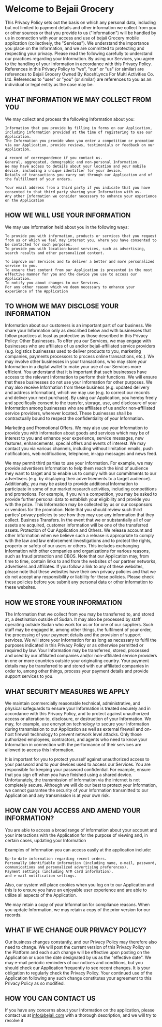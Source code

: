 # Welcome to Bejaii Grocery

This Privacy Policy sets out the basis on which any personal data, including but not limited to payment details and other information we collect from you or other sources or that you provide to us ("Information") will be handled by us in connection with your access and use of bejaii Grocery mobile application (collectively, the "Services"). We understand the importance you place on the Information, and we are committed to protecting and respecting your privacy. Please read the following carefully to understand our practices regarding your Information. By using our Services, you agree to the handling of your Information in accordance with this Privacy Policy.
References in this Privacy Policy to "we", "our" or "us" (or similar) are references to Bejaii Grocery Owned By KooshLyncs For Multi Activities Co. Ltd. References to "user" or "you" (or similar) are references to you as an individual or legal entity as the case may be.

## WHAT INFORMATION WE MAY COLLECT FROM YOU

We may collect and process the following Information about you:

    Information that you provide by filling in forms on our Application, including information provided at the time of registering to use our Application.
    The Information you provide when you enter a competition or promotion via our Application, provide reviews, testimonials or feedback on our Application.
    
    A record of correspondence if you contact us.
    General, aggregated, demographic and non-personal Information.
    We may have access to details about your location and your mobile device, including a unique identifier for your device.
    Details of transactions you carry out through our Application and of the fulfillment of your orders.
   
    Your email address from a third party if you indicate that you have consented to that third party sharing your Information with us.
    Any other Information we consider necessary to enhance your experience on the Application

## HOW WE WILL USE YOUR INFORMATION

We may use Information held about you in the following ways:

    To provide you with information, products or services that you request from us or which we feel may interest you, where you have consented to be contacted for such purposes.
    To provide you with location-based services, such as advertising, search results and other personalized content.
    
    To improve our Services and to deliver a better and more personalized service to you.
    To ensure that content from our Application is presented in the most effective manner for you and the device you use to access our Application.
    To notify you about changes to our Services.
    For any other reason which we deem necessary to enhance your experience of the Application
    
## TO WHOM WE MAY DISCLOSE YOUR INFORMATION

Information about our customers is an important part of our business. We share your Information only as described below and with businesses that follow practices at least as protective as those described in this Privacy Policy:
Other Businesses. To offer you our Services, we may engage with businesses who are affiliates of us and/or bejaii-affiliated service providers (e.g. logistics businesses used to deliver products to you, marketing companies, payments processors to process online transactions, etc.). We may involve other businesses in your transactions, who may store your Information in a digital wallet to make your use of our Services more efficient.
You understand that it is important that such businesses have access to the relevant Information to perform their functions. We will ensure that these businesses do not use your Information for other purposes. We may also receive Information from these business (e.g. updated delivery and address information), which we may use (e.g. to correct our records and deliver your next purchase). By using our Application, you hereby freely and specifically consent to the transfer, storage, use, and disclosure of your Information among businesses who are affiliates of us and/or non-affiliated service providers, wherever located. These businesses shall be contractually bound to respect the confidentiality of your Information.

Marketing and Promotional Offers. We may also use your Information to provide you with information about goods and services which may be of interest to you and enhance your  experience, service messages, new features, enhancements, special offers and events of interest. We may contact you via various channels, including without limitation emails, push notifications, web notifications, telephone, in-app messages and news feed.

We may permit third parties to use your Information. For example, we may provide advertisers Information to help them reach the kind of audience they want to target and to enable us to comply with our commitments to our advertisers (e.g. by displaying their advertisements to a target audience).
Additionally, you may be asked to provide additional Information to participate in some of our market research activities, including competitions and promotions. For example, if you win a competition, you may be asked to provide further personal data to establish your eligibility and provide you with the prize. This Information may be collected by us or our cosponsors or vendors for the promotion. Note that you should review such third parties’ privacy policies to see how they may use any information that they collect.
Business Transfers. In the event that we or substantially all of our assets are acquired, customer information will be one of the transferred assets.
Protection of Our Application and Others. We release account and other Information when we believe such a release is appropriate to comply with the law and law enforcement investigations and to protect the rights, property or safety of our users or others. This includes exchanging information with other companies and organizations for various reasons, such as fraud protection and CBOS.
Note that our Application may, from time to time, contain links to and from the websites of our
partner networks, advertisers and affiliates. If you follow a link to any of these websites, please
note that these websites have their own privacy policies and that we do not accept any responsibility or liability for these policies. Please check these policies before you submit any personal data or other information to these websites.

## HOW WE STORE YOUR INFORMATION

The Information that we collect from you may be transferred to, and stored at, a destination outside of Sudan. It may also be processed by staff operating outside Sudan who work for us or for one of our suppliers. Such staff may be engaged in, among other things, the fulfilment of your order, the processing of your payment details and the provision of support services. We will store your Information for as long as necessary to fulfil the purposes indicated in this Privacy Policy or as otherwise permitted or required by law. Your Information may be transferred, stored, processed and used by our affiliated companies and/or non-affiliated service providers in one or more countries outside your originating country. Your payment details may be transferred to and stored with our affiliated companies in order to, among other things, process your payment details and provide support services to you.

## WHAT SECURITY MEASURES WE APPLY

We maintain commercially reasonable technical, administrative, and physical safeguards to
ensure your Information is treated securely and in accordance with this Privacy Policy, and to
protect against unauthorized access or alteration to, disclosure, or destruction of your Information. We may, for example, use encryption technology to secure your Information during transmission to our Application as well as external firewall and on-host firewall technology to prevent network level attacks. Only those authorized employees, contractors, and agents who need to know your Information in connection with the performance of their services are allowed to access this Information.

It is important for you to protect yourself against unauthorized access to your password and to
your devices used to access our Services. You are responsible for keeping your password confidential. For example, ensure that you sign off when you have finished using a shared device.
Unfortunately, the transmission of information via the internet is not completely secure. Although
we will do our best to protect your Information, we cannot guarantee the security of your Information transmitted to our Application and any transmission is at your own risk.

## HOW CAN YOU ACCESS AND AMEND YOUR INFORMATION?

You are able to access a broad range of information about your account and your interactions
with the Application for the purpose of viewing and, in certain cases, updating your Information

Examples of information you can access easily at the application include:

    Up-to-date information regarding recent orders.
    Personally identifiable information (including name, e-mail, password, communications and personalized advertising preferences).
    Payment settings (including ATM card information).
    and e-mail notification settings.

Also, our system will place cookies when you log on to our Application and this is to ensure you
have an enjoyable user experience and are able to utilize all aspects of the Application. 

We may retain a copy of your Information for compliance reasons. When you update Information, we may retain a copy of the prior version for our records.

## WHAT IF WE CHANGE OUR PRIVACY POLICY?

Our business changes constantly, and our Privacy Policy may therefore also need to change.
We will post the current version of this Privacy Policy on the Platform and each such change will be effective upon posting on the Application or upon the date designated by us as the "effective date".
We may e-mail periodic reminders of our notices and conditions, but you should check our Application frequently to see recent changes.
It is your obligation to regularly check the Privacy Policy. Your continued use of the Application following any such change constitutes your agreement to this Privacy Policy as so modified.

## HOW YOU CAN CONTACT US

If you have any concerns about your Information on the application, please contact us at
info@bejaii.com with a thorough description, and we will try to resolve it
